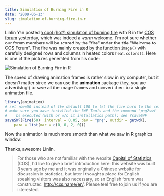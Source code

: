 ```yaml
---
title: Simulation of Burning Fire in R
date: '2009-06-12'
slug: simulation-of-burning-fire-in-r
---
```


Linlin Yan posted [a cool (hot?) simulation of burning fire](http://cos.name/en/topic/the-first-r-code-here) with R in the [COS forum](http://cos.name/en/) yesterday, which was indeed a _warm_ welcome. I'm not sure whether our forum members will be scared by the "fire" under the title "Welcome to COS Forum". The fire was mainly created by the function `image()` with carefully designed rows and columns in heated colors `heat.colors()`. Here is one of the pictures generated from his code:

![Simulation of Burning Fire in R](http://i.imgur.com/A0hAC.png)

The speed of drawing animation frames is rather slow in my computer, but it doesn't matter since we can use the **animation** package (hey, you are advertising!) to save all the image frames and convert them to a single animation file.

```r 
library(animation)
# set row=50 instead of the default 100 to let the fire burn to the ceiling
# make sure you have installed the SWF Tools and the command 'png2swf' can
#    be executed (with or w/o it installation path); see ?saveSWF
saveSWF(Fire(50), interval = 0.05, dev = "png", outdir = getwd(),
    para = list(mar = c(0, 0, 2, 0)))
```

Now the animation is much more smooth than what we saw in R graphics window.

Thanks, awesome Linlin.

> For those who are not familiar with the website [Capital of Statistics](http://cos.name/) (COS), I'd like to give a brief introduction here: this website was built 3 years ago by me and it was originally a Chinese website for discussion in statistics, but later I thought a place for English-speaking visitors was also necessary, so an English forum was constructed: <http://cos.name/en/>. Please feel free to join us if you are interested.

